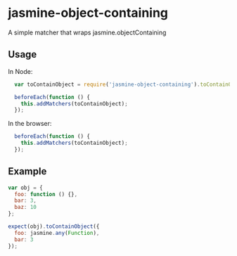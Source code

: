 jasmine-object-containing
=========================

A simple matcher that wraps jasmine.objectContaining


## Usage
In Node:

```javascript
  var toContainObject = require('jasmine-object-containing').toContainObject;

  beforeEach(function () {
    this.addMatchers(toContainObject);
  });
```

In the browser:

```javascript
  beforeEach(function () {
    this.addMatchers(toContainObject);
  });
```

## Example

```javascript
var obj = {
  foo: function () {},
  bar: 3,
  baz: 10
};

expect(obj).toContainObject({
  foo: jasmine.any(Function),
  bar: 3
});
```
